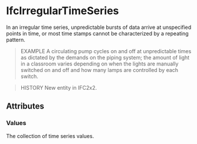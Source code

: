# IfcIrregularTimeSeries

In an irregular time series, unpredictable bursts of data arrive at unspecified points in time, or most time stamps cannot be characterized by a repeating pattern.
<!-- end of short definition -->

> EXAMPLE A circulating pump cycles on and off at unpredictable times as dictated by the demands on the piping system; the amount of light in a classroom varies depending on when the lights are manually switched on and off and how many lamps are controlled by each switch.

> HISTORY New entity in IFC2x2.

## Attributes

### Values
The collection of time series values.
